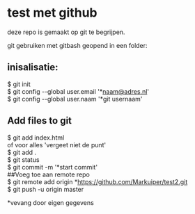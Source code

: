 # test met github

deze repo is gemaakt op git te begrijpen.

git gebruiken met gitbash geopend in een folder:  
## inisalisatie:  
$ git init  
$ git config --global user.email '*naam@adres.nl'  
$ git config --global user.naam '*git usernaam'  
## Add files to git  
$ git add index.html  
of voor alles 'vergeet niet de punt'  
$ git add .  
$ git status  
$ git commit -m '*start commit'  
##Voeg toe aan remote repo  
$ git remote add origin *https://github.com/Markuiper/test2.git  
$ git push -u origin master  

*vevang door eigen gegevens
